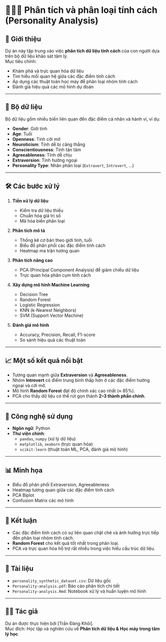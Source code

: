 # 🧑‍🤝‍🧑 Phân tích và phân loại tính cách (Personality Analysis)

## 📌 Giới thiệu
Dự án này tập trung vào việc **phân tích dữ liệu tính cách** của con người dựa trên bộ dữ liệu khảo sát tâm lý.  
Mục tiêu chính:
- Khám phá và trực quan hóa dữ liệu
- Tìm hiểu mối quan hệ giữa các đặc điểm tính cách
- Áp dụng các thuật toán học máy để phân loại nhóm tính cách
- Đánh giá hiệu quả các mô hình dự đoán

---

## 📂 Bộ dữ liệu
Bộ dữ liệu gồm nhiều biến liên quan đến đặc điểm cá nhân và hành vi, ví dụ:
- **Gender**: Giới tính  
- **Age**: Tuổi  
- **Openness**: Tính cởi mở  
- **Neuroticism**: Tính dễ bị căng thẳng  
- **Conscientiousness**: Tính tận tâm  
- **Agreeableness**: Tính dễ chịu  
- **Extraversion**: Tính hướng ngoại  
- **Personality Type**: Nhãn phân loại (`Extravert`, `Introvert`, …)

---

## 🛠️ Các bước xử lý
1. **Tiền xử lý dữ liệu**
   - Kiểm tra dữ liệu thiếu  
   - Chuẩn hóa giá trị số  
   - Mã hóa biến phân loại  

2. **Phân tích mô tả**
   - Thống kê cơ bản theo giới tính, tuổi  
   - Biểu đồ phân phối các đặc điểm tính cách  
   - Heatmap ma trận tương quan  

3. **Phân tích nâng cao**
   - PCA (Principal Component Analysis) để giảm chiều dữ liệu  
   - Trực quan hóa phân cụm tính cách  

4. **Xây dựng mô hình Machine Learning**
   - Decision Tree  
   - Random Forest  
   - Logistic Regression  
   - KNN (k-Nearest Neighbors)  
   - SVM (Support Vector Machine)  

5. **Đánh giá mô hình**
   - Accuracy, Precision, Recall, F1-score  
   - So sánh hiệu quả các thuật toán  

---

## 📈 Một số kết quả nổi bật
- Tương quan mạnh giữa **Extraversion** và **Agreeableness**.  
- Nhóm **Introvert** có điểm trung bình thấp hơn ở các đặc điểm hướng ngoại và cởi mở.  
- Mô hình **Random Forest** đạt độ chính xác cao nhất (≈ 85%).  
- PCA cho thấy dữ liệu có thể rút gọn thành **2–3 thành phần chính**.  

---

## 🚀 Công nghệ sử dụng
- **Ngôn ngữ**: Python  
- **Thư viện chính**:  
  - `pandas`, `numpy` (xử lý dữ liệu)  
  - `matplotlib`, `seaborn` (trực quan hóa)  
  - `scikit-learn` (thuật toán ML, PCA, đánh giá mô hình)

---

## 📊 Minh họa
- Biểu đồ phân phối Extraversion, Agreeableness  
- Heatmap tương quan giữa các đặc điểm tính cách  
- PCA Biplot  
- Confusion Matrix các mô hình  

---

## 📜 Kết luận
- Các đặc điểm tính cách có sự liên quan chặt chẽ và ảnh hưởng trực tiếp đến phân loại nhóm tính cách.  
- **Random Forest** cho kết quả tốt nhất trong phân loại.  
- PCA và trực quan hóa hỗ trợ rất nhiều trong việc hiểu cấu trúc dữ liệu.  

---

## 📁 Tài liệu
- `personality_synthetic_dataset.csv`: Dữ liệu gốc  
- `Personality-analysis.pdf`: Báo cáo phân tích chi tiết  
- `Personality-analysis.Rmd`: Notebook xử lý và huấn luyện mô hình

---

## 👨‍💻 Tác giả
Dự án được thực hiện bởi [Trần Đăng Khôi].  
Mục đích: Học tập và nghiên cứu về **Phân tích dữ liệu & Học máy trong tâm lý học**.
